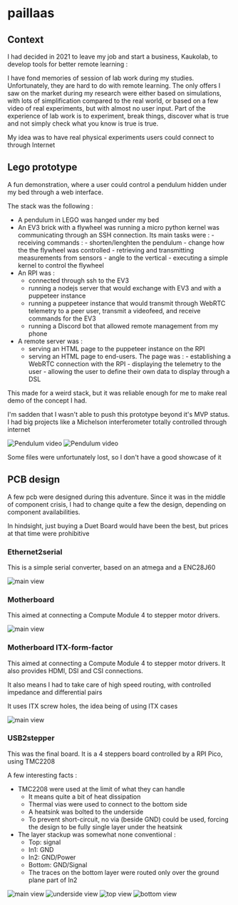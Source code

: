# paillaas

## Context

I had decided in 2021 to leave my job and start a business, Kaukolab, to develop tools for better remote learning :

I have fond memories of session of lab work during my studies. Unfortunately, they are hard to do with remote learning. The only offers I saw on the market during my research were either based on simulations, with lots of simplification compared to the real world, or based on a few video of real experiments, but with almost no user input. Part of the experience of lab work is to experiment, break things, discover what is true and not simply check what you know is true is true.

My idea was to have real physical experiments users could connect to through Internet

## Lego prototype

A fun demonstration, where a user could control a pendulum hidden under my bed through a web interface.

The stack was the following :

- A pendulum in LEGO was hanged under my bed
- An EV3 brick with a flywheel was running a micro python kernel was communicating through an SSH connection.
  Its main tasks were : - receiving commands : - shorten/lenghten the pendulum - change how the the flywheel was controlled - retrieving and transmitting measurements from sensors - angle to the vertical - executing a simple kernel to control the flywheel
- An RPI was :
  - connected through ssh to the EV3
  - running a nodejs server that would exchange with EV3 and with a puppeteer instance
  - running a puppeteer instance that would transmit through WebRTC telemetry to a peer user, transmit a videofeed, and receive commands for the EV3
  - running a Discord bot that allowed remote management from my phone
- A remote server was :
  - serving an HTML page to the puppeteer instance on the RPI
  - serving an HTML page to end-users.
    The page was : - establishing a WebRTC connection with the RPI - displaying the telemetry to the user - allowing the user to define their own data to display through a DSL

This made for a weird stack, but it was reliable enough for me to make real demo of the concept I had.

I'm sadden that I wasn't able to push this prototype beyond it's MVP status. I had big projects like a Michelson interferometer totally controlled through internet

![Pendulum video](./images%20for%20README/pendule_2.gif)
![Pendulum video](./images%20for%20README/pendule_3.gif)

Some files were unfortunately lost, so I don't have a good showcase of it

## PCB design

A few pcb were designed during this adventure. Since it was in the middle of component crisis, I had to change quite a few the design, depending on component availabilities.

In hindsight, just buying a Duet Board would have been the best, but prices at that time were prohibitive

### Ethernet2serial

This is a simple serial converter, based on an atmega and a ENC28J60

![main view](./images%20for%20README/ethernet2serial.png 'Ethernet2Serial')

### Motherboard

This aimed at connecting a Compute Module 4 to stepper motor drivers.

![main view](./images%20for%20README/motherboard.png 'Motherboard')

### Motherboard ITX-form-factor

This aimed at connecting a Compute Module 4 to stepper motor drivers. It also provides HDMI, DSI and CSI connections.

It also means I had to take care of high speed routing, with controlled impedance and differential pairs

It uses ITX screw holes, the idea being of using ITX cases

![main view](./images%20for%20README/motherboard_mini-itx.png 'Motherboard')

### USB2stepper

This was the final board. It is a 4 steppers board controlled by a RPI Pico, using TMC2208

A few interesting facts :

- TMC2208 were used at the limit of what they can handle
  - It means quite a bit of heat dissipation
  - Thermal vias were used to connect to the bottom side
  - A heatsink was bolted to the underside
  - To prevent short-circuit, no via (beside GND) could be used, forcing the design to be fully single layer under the heatsink
- The layer stackup was somewhat none conventional :
  - Top: signal
  - In1: GND
  - In2: GND/Power
  - Bottom: GND/Signal
  - The traces on the bottom layer were routed only over the ground plane part of In2

![main view](./images%20for%20README/usb2stepper.png 'USB2stepper')
![underside view](./images%20for%20README/usb2stepper-verso.png 'USB2stepper')
![top view](./images%20for%20README/usb2stepper-top.png 'USB2stepper')
![bottom view](./images%20for%20README/usb2stepper-bottom.png 'USB2stepper')
